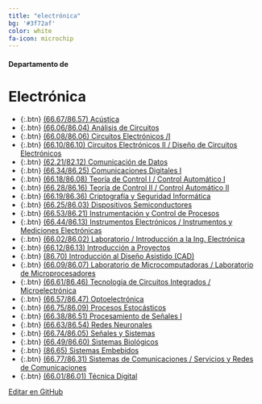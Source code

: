 ```yaml
---
title: "electrónica"
bg: '#3f72af'
color: white
fa-icon: microchip
---
```

#### Departamento de
# Electrónica

<!---
No poner los links de t.joinchat directamente,
>>>> NO USAR https://www.protectyourlinks.com/ <<<<
En lugar de https://t.me/joinchat/SaraSasasa-sa poner j/SaraSasasa-sa
-->

*  {:.btn} [(66.67/86.57) Acústica](j/DMszThp8zU5X4EPgp4MAQg)
*  {:.btn} [(66.06/86.04) Análisis de Circuitos](j/Ogw12k3ExEvv8pONk4bHPQ)
*  {:.btn} [(66.08/86.06) Circuitos Electrónicos /I](j/IQ4_wU67D9F0e3ML6B2G7Q)
*  {:.btn} [(66.10/86.10) Circuitos Electrónicos II / Diseño de Circuitos Electrónicos](j/HNkuMsdEFXBmZDdh)
*  {:.btn} [(62.21/82.12) Comunicación de Datos](j/DMszTkN3VbX6jtzAv5QPHw)
*  {:.btn} [(66.34/86.25) Comunicaciones Digitales I](j/nzdJAi1lg1U1NDE5)
*  {:.btn} [(66.18/86.08) Teoría de Control I / Control Automático I](j/DMszThglDe-jJaG7qGHbVg)
*  {:.btn} [(66.28/86.16) Teoría de Control II / Control Automático II](j/https://t.me/joinchat/cMoiSo-YqzBjNmIx)
*  {:.btn} [(66.19/86.36) Criptografía y Seguridad Informática](j/RtIFfhut_eS9uSPFcNf1Kw)
*  {:.btn} [(66.25/86.03) Dispositivos Semiconductores](j/DMszTlNF4hsAaoRpw3IVkg)
*  {:.btn} [(66.53/86.21) Instrumentación y Control de Procesos](j/88sBvCJUOPE1YWIx)
*  {:.btn} [(66.44/86.13) Instrumentos Electrónicos / Instrumentos y Mediciones Electrónicas](j/eyXuTLSbje02NDgx)
*  {:.btn} [(66.02/86.02) Laboratorio / Introducción a la Ing. Electrónica](j/NONsfET3Mm5S7HXnPI4K3w)
*  {:.btn} [(66.12/86.13) Introducción a Proyectos](j/AIm8IgGYNNNjZTQx)
*  {:.btn} [(86.70) Introducción al Diseño Asistido (CAD)](j/_mJONSwsZtw2MDYx)
*  {:.btn} [(66.09/86.07) Laboratorio de Microcomputadoras / Laboratorio de Microprocesadores](j/DMszThlENqXmSQCkXMy2sA)
*  {:.btn} [(66.61/86.46) Tecnología de Circuitos Integrados / Microelectrónica](j/CkvBmqUZlCs0MTNh)
*  {:.btn} [(66.57/86.47) Optoelectrónica](j/XoeO_asHYVdmNzIx)
*  {:.btn} [(66.75/86.09) Procesos Estocásticos](j/Kd1alhIXJ1fkJozLiPKDoQ)
*  {:.btn} [(66.38/86.51) Procesamiento de Señales I](j/BGf_lAGuveoxMDlh)
*  {:.btn} [(66.63/86.54) Redes Neuronales](j/BxPhQ8thIIA2MjVh)
*  {:.btn} [(66.74/86.05) Señales y Sistemas](j/DMszTk0T-76GU5PAZwraJw)
*  {:.btn} [(66.49/86.60) Sistemas Biológicos](j/mcQXlmp2mbJiY2Ix)
*  {:.btn} [(86.65) Sistemas Embebidos](j/1D6R2peJrpozNzVh)
*  {:.btn} [(66.77/86.31) Sistemas de Comunicaciones / Servicios y Redes de Comunicaciones](j/Bje_FbBY2JJmYjcx)
*  {:.btn} [(66.01/86.01) Técnica Digital](j/5AHHpHW0vmxkMGMx)

<span class="editongithub">
	<a href="{{site.github.repository_url}}/blob/master/{{page.path}}">
		<i class="fas fa-pen"></i> Editar en GitHub
	</a>
</span>
